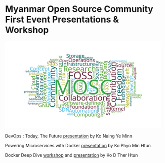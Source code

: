 # Myanmar Open Source Community First Event Presentations & Workshop


![](/mosc.png)

DevOps : Today, The Future [presentation](https://github.com/mm-osc/MOSC-First-Event/raw/master/Presentations/DevOps_MOSC.pptx) by Ko Naing Ye Minn

Powering Microservices with Docker [presentation](https://github.com/mm-osc/MOSC-First-Event/raw/master/Presentations/Powering-Microservices-with-Docker-MOSC.pdf) by Ko Phyo Min Htun

Docker Deep Dive [workshop](https://github.com/mm-osc/MOSC-First-Event/raw/master/Docker%20Deep%20Dive%20Workship/Docker%20Deep%20Dive%20(workshop).pdf) and [presentation](https://github.com/mm-osc/MOSC-First-Event/tree/master/Docker%20Deep%20Dive%20Workship) by Ko D Ther Htun
